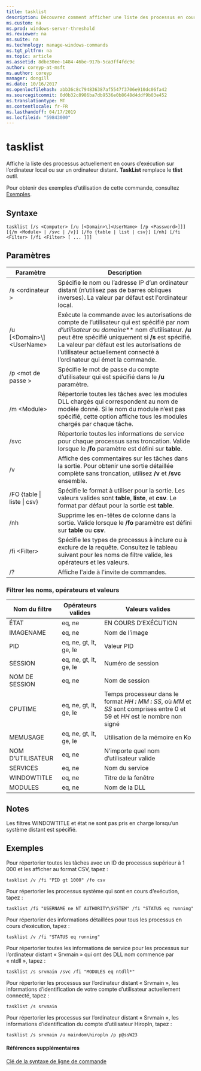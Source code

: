 ```yaml
---
title: tasklist
description: Découvrez comment afficher une liste des processus en cours d’exécution sur l’ordinateur local ou distant.
ms.custom: na
ms.prod: windows-server-threshold
ms.reviewer: na
ms.suite: na
ms.technology: manage-windows-commands
ms.tgt_pltfrm: na
ms.topic: article
ms.assetid: 8dbe30ee-1484-46be-917b-5ca3ff4fdc9c
author: coreyp-at-msft
ms.author: coreyp
manager: dongill
ms.date: 10/16/2017
ms.openlocfilehash: abb36c8c794836387af5547f3706e910dc06fa42
ms.sourcegitcommit: 0d0b32c8986ba7db9536e0b8648d4ddf9b03e452
ms.translationtype: MT
ms.contentlocale: fr-FR
ms.lasthandoff: 04/17/2019
ms.locfileid: "59843000"
---
```

# <a name="tasklist"></a>tasklist

Affiche la liste des processus actuellement en cours d’exécution sur l’ordinateur local ou sur un ordinateur distant. **TaskList** remplace le **tlist** outil.

Pour obtenir des exemples d’utilisation de cette commande, consultez [Exemples](#BKMK_examples).

## <a name="syntax"></a>Syntaxe

```
tasklist [/s <Computer> [/u [<Domain>\]<UserName> [/p <Password>]]] [{/m <Module> | /svc | /v}] [/fo {table | list | csv}] [/nh] [/fi <Filter> [/fi <Filter> [ ... ]]]
```

## <a name="parameters"></a>Paramètres

|Paramètre|Description|
|---------|-----------|
|/s \<ordinateur >|Spécifie le nom ou l’adresse IP d’un ordinateur distant (n’utilisez pas de barres obliques inverses). La valeur par défaut est l'ordinateur local.|
|/u [\<Domain>\\\]\<UserName>|Exécute la commande avec les autorisations de compte de l’utilisateur qui est spécifié par *nom d’utilisateur* ou *domaine*\** nom d’utilisateur. **/u** peut être spécifié uniquement si **/s** est spécifié. La valeur par défaut est les autorisations de l’utilisateur actuellement connecté à l’ordinateur qui émet la commande.|
|/p \<mot de passe >|Spécifie le mot de passe du compte d’utilisateur qui est spécifié dans le **/u** paramètre.|
|/m \<Module>|Répertorie toutes les tâches avec les modules DLL chargés qui correspondent au nom de modèle donné. Si le nom du module n’est pas spécifié, cette option affiche tous les modules chargés par chaque tâche.|
|/svc|Répertorie toutes les informations de service pour chaque processus sans troncation. Valide lorsque le **/fo** paramètre est défini sur **table**.|
|/v|Affiche des commentaires sur les tâches dans la sortie. Pour obtenir une sortie détaillée complète sans troncation, utilisez **/v** et **/svc** ensemble.|
|/FO {table \| liste \| csv}|Spécifie le format à utiliser pour la sortie. Les valeurs valides sont **table**, **liste**, et **csv**. Le format par défaut pour la sortie est **table**.|
|/nh|Supprime les en-têtes de colonne dans la sortie. Valide lorsque le **/fo** paramètre est défini sur **table** ou **csv**.|
|/fi \<Filter>|Spécifie les types de processus à inclure ou à exclure de la requête. Consultez le tableau suivant pour les noms de filtre valide, les opérateurs et les valeurs.|
|/?|Affiche l'aide à l'invite de commandes.|

### <a name="filter-names-operators-and-values"></a>Filtrer les noms, opérateurs et valeurs

|Nom du filtre|Opérateurs valides|Valeurs valides|
|-----------|---------------|------------|
|ÉTAT|eq, ne|EN COURS D’EXÉCUTION | NE RÉPOND NE PAS | INCONNU|
|IMAGENAME|eq, ne|Nom de l’image|
|PID|eq, ne, gt, lt, ge, le|Valeur PID|
|SESSION|eq, ne, gt, lt, ge, le|Numéro de session|
|NOM DE SESSION|eq, ne|Nom de session|
|CPUTIME|eq, ne, gt, lt, ge, le|Temps processeur dans le format *HH ***:*** MM ***:*** SS*, où *MM* et *SS* sont comprises entre 0 et 59 et *HH* est le nombre non signé|
|MEMUSAGE|eq, ne, gt, lt, ge, le|Utilisation de la mémoire en Ko|
|NOM D’UTILISATEUR|eq, ne|N’importe quel nom d’utilisateur valide|
|SERVICES|eq, ne|Nom du service|
|WINDOWTITLE|eq, ne|Titre de la fenêtre|
|MODULES|eq, ne|Nom de la DLL|

## <a name="remarks"></a>Notes

Les filtres WINDOWTITLE et état ne sont pas pris en charge lorsqu’un système distant est spécifié.

## <a name="BKMK_examples"></a>Exemples

Pour répertorier toutes les tâches avec un ID de processus supérieur à 1 000 et les afficher au format CSV, tapez :
```
tasklist /v /fi "PID gt 1000" /fo csv
```
Pour répertorier les processus système qui sont en cours d’exécution, tapez :
```
tasklist /fi "USERNAME ne NT AUTHORITY\SYSTEM" /fi "STATUS eq running"
```
Pour répertorier des informations détaillées pour tous les processus en cours d’exécution, tapez :
```
tasklist /v /fi "STATUS eq running"
```
Pour répertorier toutes les informations de service pour les processus sur l’ordinateur distant « Srvmain » qui ont des DLL nom commence par « ntdll », tapez :
```
tasklist /s srvmain /svc /fi "MODULES eq ntdll*"
```
Pour répertorier les processus sur l’ordinateur distant « Srvmain », les informations d’identification de votre compte d’utilisateur actuellement connecté, tapez :
```
tasklist /s srvmain 
```
Pour répertorier les processus sur l’ordinateur distant « Srvmain », les informations d’identification du compte d’utilisateur Hiropln, tapez :
```
tasklist /s srvmain /u maindom\hiropln /p p@ssW23
```

#### <a name="additional-references"></a>Références supplémentaires

[Clé de la syntaxe de ligne de commande](command-line-syntax-key.md)
